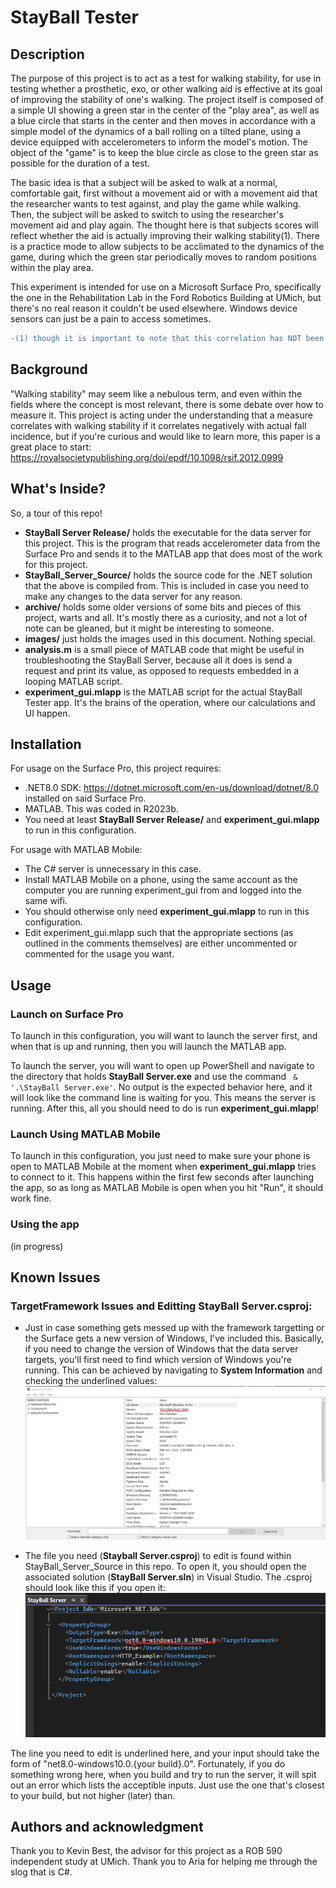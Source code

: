 # StayBall Tester

## Description

The purpose of this project is to act as a test for walking stability, for use in testing whether a prosthetic, exo, or other walking aid is effective at its goal of improving the stability of one's walking. The project itself is composed of a simple UI showing a green star in the center of the "play area", as well as a blue circle that starts in the center and then moves in accordance with a simple model of the dynamics of a ball rolling on a tilted plane, using a device equipped with accelerometers to inform the model's motion. The object of the "game" is to keep the blue circle as close to the green star as possible for the duration of a test. 

The basic idea is that a subject will be asked to walk at a normal, comfortable gait, first without a movement aid or with a movement aid that the researcher wants to test against, and play the game while walking. Then, the subject will be asked to switch to using the researcher's movement aid and play again. The thought here is that subjects scores will reflect whether the aid is actually improving their walking stability(1). There is a practice mode to allow subjects to be acclimated to the dynamics of the game, during which the green star periodically moves to random positions within the play area. 

This experiment is intended for use on a Microsoft Surface Pro, specifically the one in the Rehabilitation Lab in the Ford Robotics Building at UMich, but there's no real reason it couldn't be used elsewhere. Windows device sensors can just be a pain to access sometimes.

```diff
-(1) though it is important to note that this correlation has NOT been tested or proven yet.
```

## Background

"Walking stability" may seem like a nebulous term, and even within the fields where the concept is most relevant, there is some debate over how to measure it. This project is acting under the understanding that a measure correlates with walking stability if it correlates negatively with actual fall incidence, but if you're curious and would like to learn more, this paper is a great place to start: https://royalsocietypublishing.org/doi/epdf/10.1098/rsif.2012.0999

## What's Inside?

So, a tour of this repo!
- __StayBall Server Release/__ holds the executable for the data server for this project. This is the program that reads accelerometer data from the Surface Pro and sends it to the MATLAB app that does most of the work for this project.
- __StayBall_Server_Source/__ holds the source code for the .NET solution that the above is compiled from. This is included in case you need to make any changes to the data server for any reason.
- __archive/__ holds some older versions of some bits and pieces of this project, warts and all. It's mostly there as a curiosity, and not a lot of note can be gleaned, but it might be interesting to someone.
- __images/__ just holds the images used in this document. Nothing special.
- __analysis.m__ is a small piece of MATLAB code that might be useful in troubleshooting the StayBall Server, because all it does is send a request and print its value, as opposed to requests embedded in a looping MATLAB script.
- __experiment_gui.mlapp__ is the MATLAB script for the actual StayBall Tester app. It's the brains of the operation, where our calculations and UI happen.

## Installation
For usage on the Surface Pro, this project requires:
- .NET8.0 SDK: https://dotnet.microsoft.com/en-us/download/dotnet/8.0 installed on said Surface Pro.
- MATLAB. This was coded in R2023b.
- You need at least __StayBall Server Release/__ and __experiment_gui.mlapp__ to run in this configuration.

For usage with MATLAB Mobile:
- The C# server is unnecessary in this case.
- Install MATLAB Mobile on a phone, using the same account as the computer you are running experiment_gui from and logged into the same wifi.
- You should otherwise only need __experiment_gui.mlapp__ to run in this configuration.
- Edit experiment_gui.mlapp such that the appropriate sections (as outlined in the comments themselves) are either uncommented or commented for the usage you want. 

## Usage

### Launch on Surface Pro

To launch in this configuration, you will want to launch the server first, and when that is up and running, then you will launch the MATLAB app.

To launch the server, you will want to open up PowerShell and navigate to the directory that holds __StayBall Server.exe__ and use the command ` & '.\StayBall Server.exe'`. No output is the expected behavior here, and it will look like the command line is waiting for you. This means the server is running. After this, all you should need to do is run __experiment_gui.mlapp__!

### Launch Using MATLAB Mobile

To launch in this configuration, you just need to make sure your phone is open to MATLAB Mobile at the moment when __experiment_gui.mlapp__ tries to connect to it. This happens within the first few seconds after launching the app, so as long as MATLAB Mobile is open when you hit "Run", it should work fine.

### Using the app

(in progress)

## Known Issues

### TargetFramework Issues and Editting __StayBall Server.csproj__:

- Just in case something gets messed up with the framework targetting or the Surface gets a new version of Windows, I've included this. Basically, if you need to change the version of Windows that the data server targets, you'll first need to find which version of Windows you're running. This can be achieved by navigating to __System Information__ and checking the underlined values:
![alt text](images/system_info.png?raw=true "sysinfo") 

- The file you need (__Stayball Server.csproj__) to edit is found within StayBall_Server_Source in this repo. To open it, you should open the associated solution (__StayBall Server.sln__) in Visual Studio. The .csproj should look like this if you open it: 
![alt text](images/framework_edit.png?raw=true "framework")

The line you need to edit is underlined here, and your input should take the form of "net8.0-windows10.0.{your build}.0". Fortunately, if you do something wrong here, when you build and try to run the server, it will spit out an error which lists the acceptible inputs. Just use the one that's closest to your build, but not higher (later) than.

## Authors and acknowledgment
Thank you to Kevin Best, the advisor for this project as a ROB 590 independent study at UMich.
Thank you to Aria for helping me through the slog that is C#.


